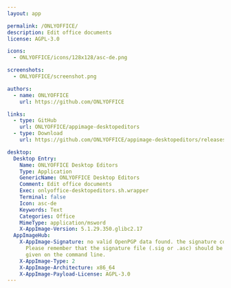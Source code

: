 ```yaml
---
layout: app

permalink: /ONLYOFFICE/
description: Edit office documents
license: AGPL-3.0

icons:
  - ONLYOFFICE/icons/128x128/asc-de.png

screenshots:
  - ONLYOFFICE/screenshot.png

authors:
  - name: ONLYOFFICE
    url: https://github.com/ONLYOFFICE

links:
  - type: GitHub
    url: ONLYOFFICE/appimage-desktopeditors
  - type: Download
    url: https://github.com/ONLYOFFICE/appimage-desktopeditors/releases

desktop:
  Desktop Entry:
    Name: ONLYOFFICE Desktop Editors
    Type: Application
    GenericName: ONLYOFFICE Desktop Editors
    Comment: Edit office documents
    Exec: onlyoffice-desktopeditors.sh.wrapper
    Terminal: false
    Icon: asc-de
    Keywords: Text
    Categories: Office
    MimeType: application/msword
    X-AppImage-Version: 5.1.29.350.glibc2.17
  AppImageHub:
    X-AppImage-Signature: no valid OpenPGP data found. the signature could not be verified.
      Please remember that the signature file (.sig or .asc) should be the first file
      given on the command line.
    X-AppImage-Type: 2
    X-AppImage-Architecture: x86_64
    X-AppImage-Payload-License: AGPL-3.0
---
```

